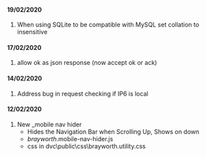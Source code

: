 #### 19/02/2020
1. When using SQLite to be compatible with MySQL set collation to insensitive

#### 17/02/2020
1. allow ok as json response (now accept ok or ack)

#### 14/02/2020
1. Address bug in request checking if IP6 is local

#### 12/02/2020
1. New _mobile nav hider
   * Hides the Navigation Bar when Scrolling Up, Shows on down
   * _brayworth_.mobile-nav-hider.js
   * css in dvc\public\css\brayworth.utility.css